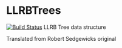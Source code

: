 # LLRBTrees

[![Build Status](https://travis-ci.org/netoelgrande/LLRBTrees.jl.svg?branch=master)](https://travis-ci.org/netoelgrande/LLRBTrees.jl)
LLRB Tree data structure

Translated from Robert Sedgewicks original
